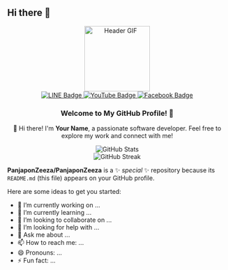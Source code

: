 ## Hi there 👋

<div id="header" align="center">
  <img src="https://media.giphy.com/media/M9gbBd9nbDrOTu1Mqx/giphy.gif" width="150" alt="Header GIF"/>
</div>

<div id="badges" align="center">
  <!-- LINE Icon -->
  <a href="https://line.me/ti/p/j6FbYy7gWA">
    <img src="https://img.shields.io/badge/LINE-blue?style=flat-square&logo=line&logoColor=white" alt="LINE Badge"/>
  </a>
  <!-- YouTube Icon -->
  <a href="https://www.youtube.com/channel/UCEJnIygcQoqc4emGwsPEcQA">
    <img src="https://img.shields.io/badge/YouTube-red?style=flat-square&logo=youtube&logoColor=white" alt="YouTube Badge"/>
  </a>
  <!-- Facebook Icon -->
  <a href="https://www.facebook.com/profile.php?id=100010483279668">
    <img src="https://img.shields.io/badge/Facebook-blue?style=flat-square&logo=facebook&logoColor=white" alt="Facebook Badge"/>
  </a>
</div>

<div align="center">
  <h3>Welcome to My GitHub Profile! 🎉</h3>
  <p>👋 Hi there! I'm <strong>Your Name</strong>, a passionate software developer. Feel free to explore my work and connect with me!</p>
</div>

<!-- GitHub Stats -->
<div align="center">
  <img src="https://github-readme-stats.vercel.app/api?username=your-username&show_icons=true&hide_title=true&hide=prs&count_private=true&theme=radical" alt="GitHub Stats"/>
</div>

<!-- GitHub Streak -->
<div align="center">
  <img src="https://github-readme-streak-stats.herokuapp.com/?user=your-username&theme=radical" alt="GitHub Streak"/>
</div>




**PanjaponZeeza/PanjaponZeeza** is a ✨ _special_ ✨ repository because its `README.md` (this file) appears on your GitHub profile.

Here are some ideas to get you started:

- 🔭 I’m currently working on ...
- 🌱 I’m currently learning ...
- 👯 I’m looking to collaborate on ...
- 🤔 I’m looking for help with ...
- 💬 Ask me about ...
- 📫 How to reach me: ...
- 😄 Pronouns: ...
- ⚡ Fun fact: ...

